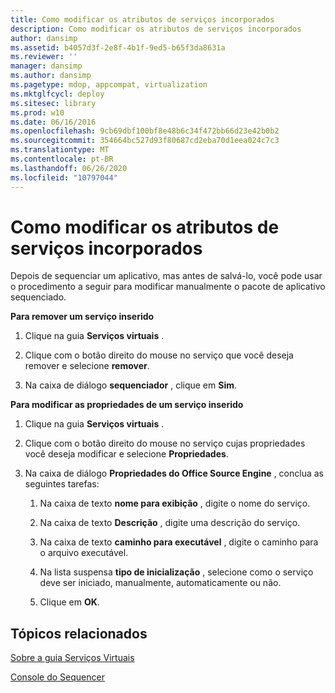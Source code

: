 ```yaml
---
title: Como modificar os atributos de serviços incorporados
description: Como modificar os atributos de serviços incorporados
author: dansimp
ms.assetid: b4057d3f-2e8f-4b1f-9ed5-b65f3da8631a
ms.reviewer: ''
manager: dansimp
ms.author: dansimp
ms.pagetype: mdop, appcompat, virtualization
ms.mktglfcycl: deploy
ms.sitesec: library
ms.prod: w10
ms.date: 06/16/2016
ms.openlocfilehash: 9cb69dbf100bf8e48b6c34f472bb66d23e42b0b2
ms.sourcegitcommit: 354664bc527d93f80687cd2eba70d1eea024c7c3
ms.translationtype: MT
ms.contentlocale: pt-BR
ms.lasthandoff: 06/26/2020
ms.locfileid: "10797044"
---
```

# Como modificar os atributos de serviços incorporados


Depois de sequenciar um aplicativo, mas antes de salvá-lo, você pode usar o procedimento a seguir para modificar manualmente o pacote de aplicativo sequenciado.

**Para remover um serviço inserido**

1.  Clique na guia **Serviços virtuais** .

2.  Clique com o botão direito do mouse no serviço que você deseja remover e selecione **remover**.

3.  Na caixa de diálogo **sequenciador** , clique em **Sim**.

**Para modificar as propriedades de um serviço inserido**

1.  Clique na guia **Serviços virtuais** .

2.  Clique com o botão direito do mouse no serviço cujas propriedades você deseja modificar e selecione **Propriedades**.

3.  Na caixa de diálogo **Propriedades do Office Source Engine** , conclua as seguintes tarefas:

    1.  Na caixa de texto **nome para exibição** , digite o nome do serviço.

    2.  Na caixa de texto **Descrição** , digite uma descrição do serviço.

    3.  Na caixa de texto **caminho para executável** , digite o caminho para o arquivo executável.

    4.  Na lista suspensa **tipo de inicialização** , selecione como o serviço deve ser iniciado, manualmente, automaticamente ou não.

    5.  Clique em **OK**.

## Tópicos relacionados


[Sobre a guia Serviços Virtuais](about-the-virtual-services-tab.md)

[Console do Sequencer](sequencer-console.md)

 

 





